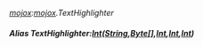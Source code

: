 _[mojox](../../modules/mojox/mojox-module.md):[mojox](../../modules/mojox/mojox-module.md).TextHighlighter_
##### Alias TextHighlighter:[Int](../../modules/wonkey/wonkey-types-int.md)([String](../../modules/wonkey/wonkey-types-string.md),[Byte](../../modules/wonkey/wonkey-types-byte.md)[],[Int](../../modules/wonkey/wonkey-types-int.md),[Int](../../modules/wonkey/wonkey-types-int.md),[Int](../../modules/wonkey/wonkey-types-int.md))
